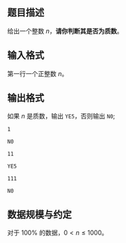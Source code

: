 ## 题目描述

给出一个整数 $n$，**请你判断其是否为质数**。

## 输入格式

第一行一个正整数 $n$。

## 输出格式

如果 $n$ 是质数，输出 `YE5`，否则输出 `N0`;

```input1
1
```

```output1
N0
```

```input2
11
```

```output2
YE5
```

```input3
111
```

```output3
N0
```


## 数据规模与约定

对于 $100\%$ 的数据，$0 < n \le 1000$。
